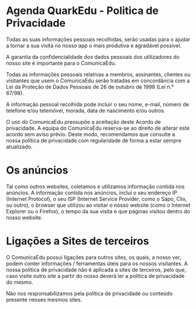 Agenda QuarkEdu - Politica de Privacidade
==============================================

Todas as suas informações pessoais recolhidas, serão usadas para o ajudar a tornar a sua visita no nosso app o mais produtiva e agradável possível.

A garantia da confidencialidade dos dados pessoais dos utilizadores do nosso site é importante para o ComunicaEdu.

Todas as informações pessoais relativas a membros, assinantes, clientes ou visitantes que usem o ComunicaEdu serão tratadas em concordância com a Lei da Proteção de Dados Pessoais de 26 de outubro de 1998 (Lei n.° 67/98).

A informação pessoal recolhida pode incluir o seu nome, e-mail, número de telefone e/ou telemóvel, morada, data de nascimento e/ou outros.

O uso do ComunicaEdu pressupõe a aceitação deste Acordo de privacidade. A equipa do ComunicaEdu reserva-se ao direito de alterar este acordo sem aviso prévio. Deste modo, recomendamos que consulte a nossa política de privacidade com regularidade de forma a estar sempre atualizado.

Os anúncios
==================
Tal como outros websites, coletamos e utilizamos informação contida nos anúncios. A informação contida nos anúncios, inclui o seu endereço IP (Internet Protocol), o seu ISP (Internet Service Provider, como o Sapo, Clix, ou outro), o browser que utilizou ao visitar o nosso website (como o Internet Explorer ou o Firefox), o tempo da sua visita e que páginas visitou dentro do nosso website.

Ligações a Sites de terceiros
=====================
O ComunicaEdu possui ligações para outros sites, os quais, a nosso ver, podem conter informações / ferramentas úteis para os nossos visitantes. A nossa política de privacidade não é aplicada a sites de terceiros, pelo que, caso visite outro site a partir do nosso deverá ler a politica de privacidade do mesmo.

Não nos responsabilizamos pela política de privacidade ou conteúdo presente nesses mesmos sites.
